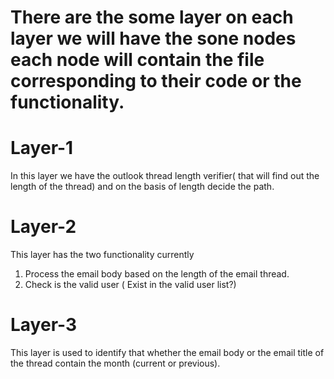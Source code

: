 # There are the some layer on each layer we will have the sone nodes each node will contain the file corresponding to their code or the functionality.

# Layer-1
In this layer we have the outlook thread length verifier( that will find out the length of the thread) and on the basis of length decide the path.

# Layer-2
This layer has the two functionality currently
1. Process the email body based on the length of the email thread.
2. Check is the valid user ( Exist in the valid user list?)

# Layer-3
This layer is used to identify that whether the email body or the email title of the thread contain the month (current or previous).

